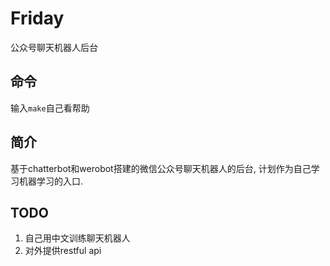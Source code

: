 # Friday
公众号聊天机器人后台

## 命令
输入`make`自己看帮助

## 简介
基于chatterbot和werobot搭建的微信公众号聊天机器人的后台,
计划作为自己学习机器学习的入口.

## TODO
1. 自己用中文训练聊天机器人
2. 对外提供restful api
